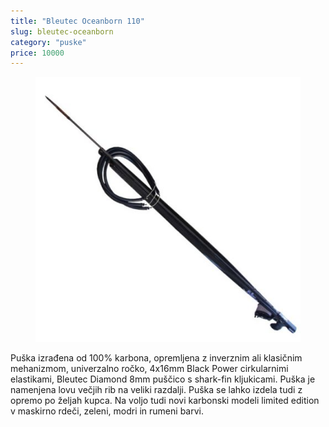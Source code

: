 ```yaml
---
title: "Bleutec Oceanborn 110"
slug: bleutec-oceanborn
category: "puske"
price: 10000
---
```


<figure class="figure">
    <img src="../images/bleutec-oceanborn.jpg" alt="Bleutec Oceanborn"/>
</figure>

Puška izrađena od 100% karbona, opremljena z inverznim ali klasičnim mehanizmom, univerzalno ročko, 4x16mm Black Power cirkularnimi elastikami, Bleutec Diamond 8mm puščico s shark-fin kljukicami. Puška je namenjena lovu večjih rib na veliki razdalji. Puška se lahko izdela tudi z opremo po željah kupca. Na voljo tudi novi karbonski modeli limited edition v maskirno rdeči, zeleni, modri in rumeni barvi.